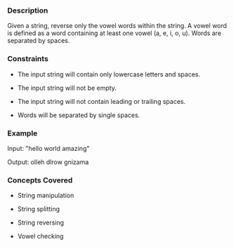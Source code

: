 ### Description

Given a string, reverse only the vowel words within the string. A vowel word is defined as a word containing at least one vowel (a, e, i, o, u).  Words are separated by spaces.

### Constraints

- The input string will contain only lowercase letters and spaces.
- The input string will not be empty.
- The input string will not contain leading or trailing spaces.
- Words will be separated by single spaces.

### Example

Input:  "hello world amazing"
Output: olleh dlrow gnizama

### Concepts Covered

- String manipulation
- String splitting
- String reversing
- Vowel checking